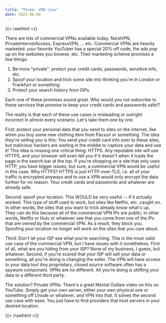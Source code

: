 ```yaml
---
title: "Three: VPN lies"
date: 2023-06-05
---
```

{{< rawhtml >}}
        <p>
          There are lots of commercial VPNs available today. NordVPN, PrivateInternetAccess, ExpressVPN, ... etc.
          Commercial VPNs are heavily marketed: your favorite YouTuber has a special 20% off code, the ads pop up on the websites you browse, etc. Their marketing scheme promises a few things:
          <ol>
            <li>Be more "private": protect your credit cards, passwords, sensitive info, etc.</li>
            <li>Spoof your location and trick some site into thinking you're in London or Frankfurt or something.</li>
            <li>Protect your search history from ISPs.</li>
          </ol>
          Each one of these promises sound great. Why would you not subscribe to these services that promise to keep your credit cards and passwords safe!?
        </p>
        <p>
          The reality is that each of these use cases is misleading or outright incorrect in almost every scenario. Let's take them one by one.
        </p>
        <p>
          First: protect your personal data that you send to sites on the internet, like when you buy some new clothing item from Pacsun or something. The idea they're selling you is this: You send your credit card info over to these sites, but malicious hackers are waiting in the middle to capture your data and use it! This idea is missing one critical thing: HTTPS. Any reputable site will use HTTPS, and your browser will even tell you if it doesn't when it loads the page in the search bar at the top. If you're shopping on a site that only uses HTTP, you have bigger issues, but sure, a commercial VPN would be useful in this case. Why HTTPS? HTTPS is just HTTP-over-TLS, i.e. all of your traffic is encrypted anyways and to use a VPN would only encrypt the data further for no reason. Your credit cards and passwords and whatever are already safe.
        </p>
        <p>
          Second: spoof your location. This WOULD be very useful -- if it actually worked. This type of stuff used to work, but sites like Netflix, etc. caught on. In other words, the sites that you want to trick already know what's up. They can do this because all of the commercial VPN IPs are public; in other words, Netflix or Hulu or whatever see that you come from one of the IPs that are owned by the commercial VPN. As a result, they block you. Spoofing your location no longer will work on the sites that you care about.
        </p>
        <p>
          Third: Don't let your ISP see what you're searching. This is the most valid use case of the commercial VPN, but I have issues with it nonetheless. First of all, what are you hiding from your ISP? None of my business, I guess, but whatever. Second, if you're scared that your ISP will sell your data or something, all you're doing is changing the seller. The VPN will have access to your data too! Any proprietary, closed source software often has a spyware component. VPNs are no different. All you're doing is shifting your data to a different third party.
        </p>
        <p></p>
        <p>
          The solution? Private VPNs. There's a great Mental Outlaw video on this on YouTube. Simply get your own server, either your own physical one or something off Linode or whatever, and VPN into that. It solves the second use case with ease. You just have to find providers that host servers in your desired location.
        </p>
{{< /rawhtml >}}
